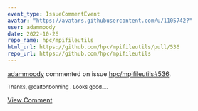 ```yaml
---
event_type: IssueCommentEvent
avatar: "https://avatars.githubusercontent.com/u/1105742?"
user: adammoody
date: 2022-10-26
repo_name: hpc/mpifileutils
html_url: https://github.com/hpc/mpifileutils/pull/536
repo_url: https://github.com/hpc/mpifileutils
---
```


<a href='https://github.com/adammoody' target='_blank'>adammoody</a> commented on issue <a href='https://github.com/hpc/mpifileutils/pull/536' target='_blank'>hpc/mpifileutils#536</a>.

<small>Thanks, @daltonbohning .  Looks good....</small>

<a href='https://github.com/hpc/mpifileutils/pull/536' target='_blank'>View Comment</a>